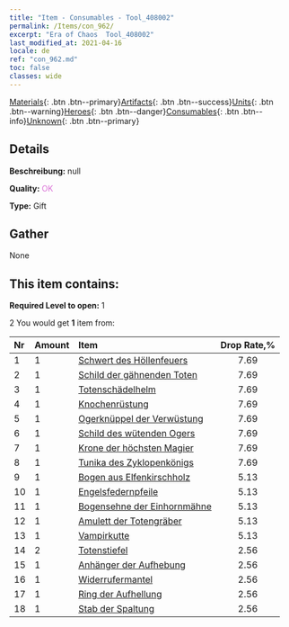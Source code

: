 ```yaml
---
title: "Item - Consumables - Tool_408002"
permalink: /Items/con_962/
excerpt: "Era of Chaos  Tool_408002"
last_modified_at: 2021-04-16
locale: de
ref: "con_962.md"
toc: false
classes: wide
---
```

 [Materials](/de/Items/){: .btn .btn--primary}[Artifacts](/de/Items/Artifacts/){: .btn .btn--success}[Units](/de/Items/Units/){: .btn .btn--warning}[Heroes](/de/Items/Heroes/){: .btn .btn--danger}[Consumables](/de/Items/Consumables/){: .btn .btn--info}[Unknown](/de/Items/Unknown/){: .btn .btn--primary}

## Details
 **Beschreibung:** null

 **Quality:** <span style="color: #DA70D6">OK</span>

 **Type:** Gift

## Gather

  None

## This item contains:

 **Required Level to open:** 1

 2 You would get **1** item  from:

  | Nr | Amount |     Item    | Drop Rate,% |
  |:---|:-------|:------------|:---------:|
  | 1 | 1 | [Schwert des Höllenfeuers](/de/Items/art_121/) | 7.69 | 
  | 2 | 1 | [Schild der gähnenden Toten](/de/Items/art_122/) | 7.69 | 
  | 3 | 1 | [Totenschädelhelm](/de/Items/art_123/) | 7.69 | 
  | 4 | 1 | [Knochenrüstung](/de/Items/art_124/) | 7.69 | 
  | 5 | 1 | [Ogerknüppel der Verwüstung](/de/Items/art_125/) | 7.69 | 
  | 6 | 1 | [Schild des wütenden Ogers](/de/Items/art_126/) | 7.69 | 
  | 7 | 1 | [Krone der höchsten Magier](/de/Items/art_127/) | 7.69 | 
  | 8 | 1 | [Tunika des Zyklopenkönigs](/de/Items/art_128/) | 7.69 | 
  | 9 | 1 | [Bogen aus Elfenkirschholz](/de/Items/art_103/) | 5.13 | 
  | 10 | 1 | [Engelsfedernpfeile](/de/Items/art_104/) | 5.13 | 
  | 11 | 1 | [Bogensehne der Einhornmähne](/de/Items/art_105/) | 5.13 | 
  | 12 | 1 | [Amulett der Totengräber](/de/Items/art_129/) | 5.13 | 
  | 13 | 1 | [Vampirkutte](/de/Items/art_130/) | 5.13 | 
  | 14 | 2 | [Totenstiefel](/de/Items/art_131/) | 2.56 | 
  | 15 | 1 | [Anhänger der Aufhebung](/de/Items/art_136/) | 2.56 | 
  | 16 | 1 | [Widerrufermantel](/de/Items/art_137/) | 2.56 | 
  | 17 | 1 | [Ring der Aufhellung](/de/Items/art_138/) | 2.56 | 
  | 18 | 1 | [Stab der Spaltung](/de/Items/art_139/) | 2.56 | 
